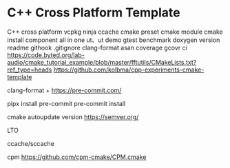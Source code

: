 # C++ Cross Platform Template

C++ cross platform
vcpkg
ninja
ccache
cmake preset
cmake module
cmake install
component
all in one ut、ut
demo
gtest
benchmark
doxygen
version
readme
githook
.gitignore
clang-format
asan
coverage gcovr
ci
https://code.byted.org/lab-audio/cmake_tutorial_example/blob/master/fftutils/CMakeLists.txt?ref_type=heads
https://github.com/kolbma/cpp-experiments-cmake-template

clang-format + https://pre-commit.com/

pipx install pre-commit
pre-commit install

cmake autoupdate version
https://semver.org/

LTO

ccache/sccache

cpm https://github.com/cpm-cmake/CPM.cmake
